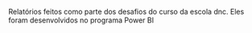 Relatórios feitos como parte dos desafios do curso da escola dnc.
Eles foram desenvolvidos no programa Power BI
